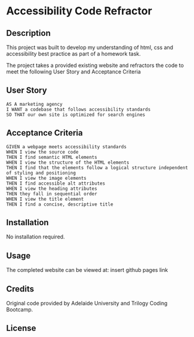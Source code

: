 # Accessibility Code Refractor

## Description

This project was built to develop my understanding of html, css and accessibility best practice as part of a homework task.

The project takes a provided existing website and refractors the code to meet the following User Story and Acceptance Criteria

## User Story

```
AS A marketing agency
I WANT a codebase that follows accessibility standards
SO THAT our own site is optimized for search engines
```

## Acceptance Criteria

```
GIVEN a webpage meets accessibility standards
WHEN I view the source code
THEN I find semantic HTML elements
WHEN I view the structure of the HTML elements
THEN I find that the elements follow a logical structure independent of styling and positioning
WHEN I view the image elements
THEN I find accessible alt attributes
WHEN I view the heading attributes
THEN they fall in sequential order
WHEN I view the title element
THEN I find a concise, descriptive title
```

## Installation

No installation required.

## Usage

The completed website can be viewed at: insert github pages link

## Credits

Original code provided by Adelaide University and Trilogy Coding Bootcamp.

## License


